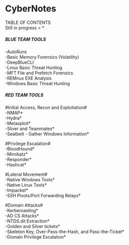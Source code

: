 # CyberNotes  

TABLE OF CONTENTS  
Still in progress = *

##### BLUE TEAM TOOLS #####  
-AutoRuns  
-Basic Memory Forensics (Volatility)  
-DeepBlueCLI  
-Linux Basic Threat Hunting  
-MFT File and Prefetch Forensics  
-REMnux EXE Analysis  
-Windows Basic Threat Hunting  

##### RED TEAM TOOLS #####  
#Initial Access, Recon and Exploitation#  
-NMAP*  
-Hydra*  
-Metasploit*  
-Sliver and Teammates*  
-Seatbelt - Gather Windows Information*  

#Privilege Escalation#  
-BloodHound*  
-Mimikatz*  
-Responder*  
-Hashcat*  

#Lateral Movement#  
-Native Windows Tools*  
-Native Linux Tools*  
-Impacket*  
-SSH Pivots/Port Forwarding Relays*  

#Domain Attacks#  
-Kerberoasting*  
-AD CS Attacks*  
-NTDS.dit Extraction*  
-Golden and Silver tickets*  
-Skeleton Key, Over-Pass-the-Hash, and Pass-the-Ticket*  
-Domain Privilege Escalation*  


